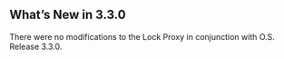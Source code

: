 ## What’s New in 3.3.0

There were no modifications to the Lock Proxy in conjunction with O.S. Release 3.3.0.